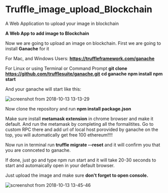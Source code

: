# Truffle_image_upload_Blockchain
A Web Application to upload your image in blockchain

**A Web App to add image to Blockchain**

Now we are going to upload an image on blockchain. First we are going to install **Ganache** for it

For Mac, and Windows Users: **https://truffleframework.com/ganache**

For Linux or using Terminal or Command Prompt **git clone https://github.com/trufflesuite/ganache.git**
**cd ganache**
**npm install**
**npm start**

And your ganache will start like this: 


![screenshot from 2018-10-13 13-13-29](https://user-images.githubusercontent.com/34127674/46908015-f2bd6380-cee9-11e8-8f19-ec25d9b1bf1e.png)


Now clone the repository and run **npm install package.json**

Make sure install **metamask extension** in chrome browser and make it default. And run the metamask by completing all the formalitites. Go to custom RPC there and add url of local host porovided by ganache on the top, you will automatically get free 100 ethereum!!!!

Now run in terminal run **truffle migrate --reset** and it will confirm you that you are connceted to ganache.

If done, just go and type npm run start and it will take 20-30 seconds to start and automaically open in your default browser.

Just upload the image and make sure **don't forget to open console.**

![screenshot from 2018-10-13 13-45-46](https://user-images.githubusercontent.com/34127674/46908654-f229ca80-cef3-11e8-9795-9e02976b122b.png)
